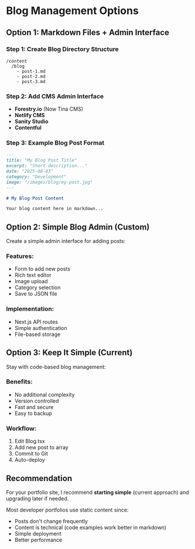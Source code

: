 # Blog Management Options

## Option 1: Markdown Files + Admin Interface

### Step 1: Create Blog Directory Structure
```
/content
  /blog
    - post-1.md
    - post-2.md
    - post-3.md
```

### Step 2: Add CMS Admin Interface
- **Forestry.io** (Now Tina CMS)
- **Netlify CMS**
- **Sanity Studio**
- **Contentful**

### Step 3: Example Blog Post Format
```markdown
---
title: "My Blog Post Title"
excerpt: "Short description..."
date: "2025-08-03"
category: "Development"
image: "/images/blog/my-post.jpg"
---

# My Blog Post Content

Your blog content here in markdown...
```

## Option 2: Simple Blog Admin (Custom)

Create a simple admin interface for adding posts:

### Features:
- Form to add new posts
- Rich text editor
- Image upload
- Category selection
- Save to JSON file

### Implementation:
- Next.js API routes
- Simple authentication
- File-based storage

## Option 3: Keep It Simple (Current)

Stay with code-based blog management:

### Benefits:
- No additional complexity
- Version controlled
- Fast and secure
- Easy to backup

### Workflow:
1. Edit Blog.tsx
2. Add new post to array
3. Commit to Git
4. Auto-deploy

## Recommendation

For your portfolio site, I recommend **starting simple** (current approach) and upgrading later if needed.

Most developer portfolios use static content since:
- Posts don't change frequently
- Content is technical (code examples work better in markdown)
- Simple deployment
- Better performance

